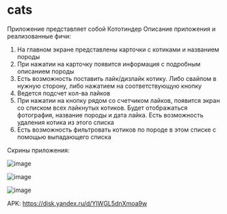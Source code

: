 # cats

Приложение представляет собой Кототиндер
Описание приложения и реализованные фичи:
1. На главном экране представлены карточки с котиками и названием породы
2. При нажатии на карточку появится информация с подробным описанием породы
3. Есть возможность поставить лайк/дизлайк котику. Либо свайпом в нужную сторону, либо нажатием на соответствующую кнопку
4. Ведется подсчет кол-ва лайков
5. При нажатии на кнопку рядом со счетчиком лайков, появится экран со списком всех лайкнутых котиков. Будет отображаться фотография, название породы и дата лайка. Есть возможность удаления котика из этого списка
6. Есть возможность фильтровать котиков по породе в этом списке с помощью выпадающего списка

Скрины приложения:

![image](https://github.com/user-attachments/assets/ffd70ac7-aef3-42cd-a6eb-9c97df37758a)

![image](https://github.com/user-attachments/assets/9898f559-2d93-47dc-bca0-be825976bdcd)

![image](https://github.com/user-attachments/assets/931c64b7-164a-49e9-b095-d9a9ae9f2b0d)

APK: https://disk.yandex.ru/d/YIWGL5dnXmoa9w
